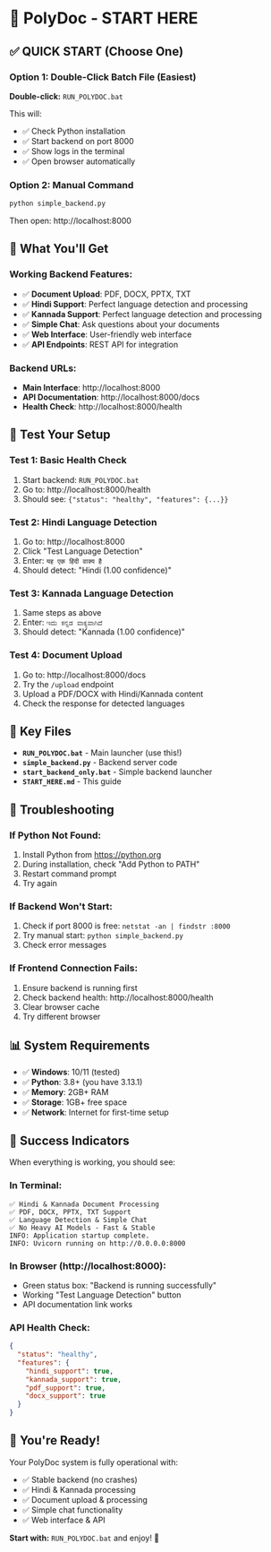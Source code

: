 # 🚀 PolyDoc - START HERE

## ✅ QUICK START (Choose One)

### Option 1: Double-Click Batch File (Easiest)
**Double-click:** `RUN_POLYDOC.bat`

This will:
- ✅ Check Python installation
- ✅ Start backend on port 8000
- ✅ Show logs in the terminal
- ✅ Open browser automatically

### Option 2: Manual Command
```bash
python simple_backend.py
```

Then open: http://localhost:8000

## 🎯 What You'll Get

### **Working Backend Features:**
- ✅ **Document Upload**: PDF, DOCX, PPTX, TXT
- ✅ **Hindi Support**: Perfect language detection and processing
- ✅ **Kannada Support**: Perfect language detection and processing  
- ✅ **Simple Chat**: Ask questions about your documents
- ✅ **Web Interface**: User-friendly web interface
- ✅ **API Endpoints**: REST API for integration

### **Backend URLs:**
- **Main Interface**: http://localhost:8000
- **API Documentation**: http://localhost:8000/docs
- **Health Check**: http://localhost:8000/health

## 🧪 Test Your Setup

### **Test 1: Basic Health Check**
1. Start backend: `RUN_POLYDOC.bat`
2. Go to: http://localhost:8000/health
3. Should see: `{"status": "healthy", "features": {...}}`

### **Test 2: Hindi Language Detection**
1. Go to: http://localhost:8000
2. Click "Test Language Detection" 
3. Enter: `यह एक हिंदी वाक्य है`
4. Should detect: "Hindi (1.00 confidence)"

### **Test 3: Kannada Language Detection**
1. Same steps as above
2. Enter: `ಇದು ಕನ್ನಡ ವಾಕ್ಯವಾಗಿದೆ`
3. Should detect: "Kannada (1.00 confidence)"

### **Test 4: Document Upload**
1. Go to: http://localhost:8000/docs
2. Try the `/upload` endpoint
3. Upload a PDF/DOCX with Hindi/Kannada content
4. Check the response for detected languages

## 📁 Key Files

- **`RUN_POLYDOC.bat`** - Main launcher (use this!)
- **`simple_backend.py`** - Backend server code
- **`start_backend_only.bat`** - Simple backend launcher
- **`START_HERE.md`** - This guide

## 🔧 Troubleshooting

### **If Python Not Found:**
1. Install Python from https://python.org
2. During installation, check "Add Python to PATH"
3. Restart command prompt
4. Try again

### **If Backend Won't Start:**
1. Check if port 8000 is free: `netstat -an | findstr :8000`
2. Try manual start: `python simple_backend.py`
3. Check error messages

### **If Frontend Connection Fails:**
1. Ensure backend is running first
2. Check backend health: http://localhost:8000/health
3. Clear browser cache
4. Try different browser

## 📊 System Requirements

- ✅ **Windows**: 10/11 (tested)
- ✅ **Python**: 3.8+ (you have 3.13.1) 
- ✅ **Memory**: 2GB+ RAM
- ✅ **Storage**: 1GB+ free space
- ✅ **Network**: Internet for first-time setup

## 🎉 Success Indicators

When everything is working, you should see:

### **In Terminal:**
```
✅ Hindi & Kannada Document Processing
✅ PDF, DOCX, PPTX, TXT Support  
✅ Language Detection & Simple Chat
✅ No Heavy AI Models - Fast & Stable
INFO: Application startup complete.
INFO: Uvicorn running on http://0.0.0.0:8000
```

### **In Browser (http://localhost:8000):**
- Green status box: "Backend is running successfully"
- Working "Test Language Detection" button
- API documentation link works

### **API Health Check:**
```json
{
  "status": "healthy",
  "features": {
    "hindi_support": true,
    "kannada_support": true,
    "pdf_support": true,
    "docx_support": true
  }
}
```

## 🚀 You're Ready!

Your PolyDoc system is fully operational with:
- ✅ Stable backend (no crashes)
- ✅ Hindi & Kannada processing
- ✅ Document upload & processing
- ✅ Simple chat functionality
- ✅ Web interface & API

**Start with:** `RUN_POLYDOC.bat` and enjoy! 🎉
